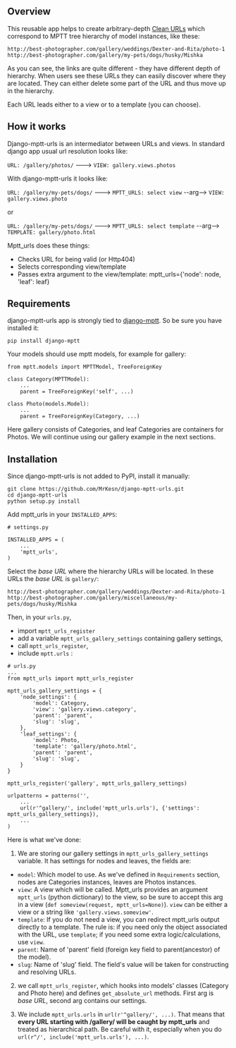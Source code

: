 Overview
--------

This reusable app helps to create arbitrary-depth [Clean URLs](http://en.wikipedia.org/wiki/Clean_URL) which correspond to MPTT tree hierarchy of model instances, like these:

`http://best-photographer.com/gallery/weddings/Dexter-and-Rita/photo-1`
`http://best-photographer.com/gallery/my-pets/dogs/husky/Mishka`

As you can see, the links are quite different - they have different depth of hierarchy. When users see these URLs they can easily discover where they are located. They can either delete some part of the URL and thus move up in the hierarchy.

Each URL leads either to a view or to a template (you can choose).

How it works
------------

Django-mptt-urls is an intermediator between URLs and views.
In standard django app usual url resolution looks like:

`URL: /gallery/photos/` ---> `VIEW: gallery.views.photos`

With django-mptt-urls it looks like:

`URL: /gallery/my-pets/dogs/` ---> `MPTT_URLS: select view` --arg--> `VIEW: gallery.views.photo`

or

`URL: /gallery/my-pets/dogs/` ---> `MPTT_URLS: select template` --arg--> `TEMPLATE: gallery/photo.html`

Mptt_urls does these things:
* Checks URL for being valid (or Http404)
* Selects corresponding view/template
* Passes extra argument to the view/template: mptt_urls={'node': node, 'leaf': leaf}

Requirements
------------

django-mptt-urls app is strongly tied to [django-mptt](https://github.com/django-mptt/django-mptt). So be sure you have installed it:

`pip install django-mptt`

Your models should use mptt models, for example for gallery:

```
from mptt.models import MPTTModel, TreeForeignKey

class Category(MPTTModel):
    ...
    parent = TreeForeignKey('self', ...)

class Photo(models.Model):
    ...
    parent = TreeForeignKey(Category, ...)
```

Here gallery consists of Categories, and leaf Categories are containers for Photos. We will continue using our gallery example in the next sections.


Installation
------------

Since django-mptt-urls is not added to PyPI, install it manually:
```
git clone https://github.com/MrKesn/django-mptt-urls.git
cd django-mptt-urls
python setup.py install
```

Add mptt_urls in your `INSTALLED_APPS`:

```
# settings.py

INSTALLED_APPS = (
    ...
    'mptt_urls',
)
```

Select the *base URL* where the hierarchy URLs will be located. In these URLs the *base URL* is `gallery/`:

`http://best-photographer.com/gallery/weddings/Dexter-and-Rita/photo-1`
`http://best-photographer.com/gallery/miscellaneous/my-pets/dogs/husky/Mishka`

Then, in your `urls.py`, 
* import `mptt_urls_register`
* add a variable `mptt_urls_gallery_settings` containing gallery settings, 
* call `mptt_urls_register`,
* include `mptt.urls` :

```
# urls.py
...
from mptt_urls import mptt_urls_register

mptt_urls_gallery_settings = {
    'node_settings': {
        'model': Category,
        'view': 'gallery.views.category',
        'parent': 'parent',
        'slug': 'slug',
    },
    'leaf_settings': {
        'model': Photo,
        'template': 'gallery/photo.html',
        'parent': 'parent',
        'slug': 'slug',
    }
}

mptt_urls_register('gallery', mptt_urls_gallery_settings)

urlpatterns = patterns('',
    ...
    url(r'^gallery/', include('mptt_urls.urls'), {'settings': mptt_urls_gallery_settings}),
    ...
)
```

Here is what we've done:

1) We are storing our gallery settings in `mptt_urls_gallery_settings` variable. It has settings for nodes and leaves, the fields are:
* `model`: Which model to use. As we've defined in `Requirements` section, nodes are Categories instances, leaves are Photos instances.
* `view`: A view which will be called. Mptt_urls provides an argument `mptt_urls` (python dictionary) to the view, so be sure to accept this arg in a view (`def someview(request, mptt_urls=None)`). `view` can be either a view or a string like `'gallery.views.someview'`.
* `template`: If you do not need a view, you can redirect mptt_urls output directly to a template. The rule is: if you need only the object associated with the URL, use `template`; if you need some extra logic/calculations, use `view`.
* `parent`: Name of 'parent' field (foreign key field to parent(ancestor) of the model).
* `slug`: Name of 'slug' field. The field's value will be taken for constructing and resolving URLs.

2) we call `mptt_urls_register`, which hooks into models' classes (Category and Photo here) and defines `get_absolute_url` methods. First arg is *base URL*, second arg contains our settings.

3) We include `mptt_urls.urls` in `url(r'^gallery/', ...)`. That means that **every URL starting with /gallery/ will be caught by mptt_urls** and treated as hierarchical path. Be careful with it, especially when you do `url(r^/', include('mptt_urls.urls'), ...)`.

